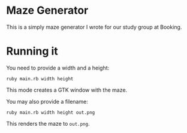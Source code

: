 # Maze Generator

This is a simply maze generator I wrote for our study group at Booking.

# Running it

You need to provide a width and a height:

    ruby main.rb width height

This mode creates a GTK window with the maze.

You may also provide a filename:

    ruby main.rb width height out.png

This renders the maze to `out.png`.
